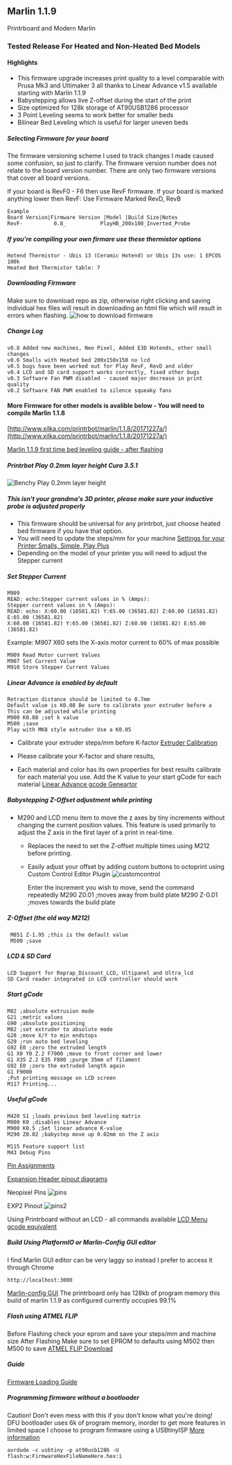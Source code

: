 ## Marlin 1.1.9
Printrboard and Modern Marlin

### Tested Release For Heated and Non-Heated Bed Models
#### Highlights


* This firmware upgrade increases print quality to a level comparable with Prusa Mk3 and Ultimaker 3 all thanks to Linear Advance v1.5 available starting with Marlin 1.1.9
* Babystepping allows live Z-offset during the start of the print
* Size optimized for 128k storage of AT90USB1286 processor
* 3 Point Leveling seems to work better for smaller beds
* Bilinear Bed Leveling which is useful for larger uneven beds

##### Selecting Firmware for your board

The firmware versioning scheme I used to track changes I made caused some confusion, so just to clarify. The firmware version number does not relate to the board version number. There are only two firmware versions that cover all board versions.

If your board is RevF0 - F6 then use RevF firmware.
If your board is marked anything lower then RevF: Use Firmware Marked RevD, RevB 

	Example
	Board Version|Firmware Version |Model |Build Size|Notes
	RevF-          0.8_           PlayHB_200x100_Inverted_Probe
	
##### If you're compiling your own firmare use these thermistor options
	Hotend Thermistor - Ubis 13 (Ceramic Hotend) or Ubis 13s use: 1 EPCOS 100k
	Heated Bed Thermistor table: 7


##### Downloading Firmware
Make sure to download repo as zip, otherwise right clicking and saving individual hex files will result in downloading an html file which will result in errors when flashing. 
![how to download firmware](/images/download_repo_as_zip.jpg)


##### Change Log
	
    v0.8 Added new machines, Neo Pixel, Added E3D Hotends, other small changes
    v0.6 Smalls with Heated bed 200x150x150 no lcd
    v0.5 bugs have been worked out for Play RevF, RevD and older
    v0.4 LCD and SD card support works correctly, fixed other bugs
    v0.3 Software Fan PWM disabled - caused major decrease in print quality
    v0.2 Software FAN PWM enabled to silence squeaky fans

#### More Firmware for other models is avalible below - You will need to compile Marlin 1.1.8
[http://www.xilka.com/printrbot/marlin/1.1.8/20171227a/](http://www.xilka.com/printrbot/marlin/1.1.8/20171227a/)


[Marlin 1.1.9 first time bed leveling guide - after flashing](http://marlinfw.org/docs/features/auto_bed_leveling.html#first-time-bed-leveling)

##### Printrbot Play 0.2mm layer height Cura 3.5.1
![Benchy Play 0.2mm layer height](/images/benchythumbnail.JPG)

    
##### This isn't your grandma's 3D printer, please make sure your inductive probe is adjusted properly
* This firmware should be universal for any printrbot, just choose heated bed firmware if you have that option.
* You will need to update the steps/mm for your machine 
[Settings for your Printer Smalls, Simple, Play Plus](https://docs.google.com/spreadsheets/d/1FntcZTm4M7FzUf9ej9DEmRYf1LaH76J8TU3VzK3Ox8g/pubhtml)
* Depending on the model of your printer you will need to adjust the Stepper current

##### Set Stepper Current
    M909
    READ: echo:Stepper current values in % (Amps):
    Stepper current values in % (Amps):
    READ: echo: X:60.00 (16581.82) Y:65.00 (36581.82) Z:60.00 (16581.82) E:65.00 (36581.82)
    X:60.00 (16581.82) Y:65.00 (36581.82) Z:60.00 (16581.82) E:65.00 (36581.82)

   Example: M907 X60 sets the X-axis motor current to 60% of max possible

    M909 Read Motor current Values
    M907 Set Current Value
    M910 Store Stepper Current Values

	
##### Linear Advance is enabled by default
    Retraction distance should be limited to 0.7mm
    Default value is K0.08 Be sure to calibrate your extruder before a
    This can be adjusted while printing
    M900 K0.08 ;set k value
    M500 ;save
    Play with MK8 style extruder Use a K0.05
 
   * Calibrate your extruder steps/mm before K-factor
    [Extruder Calibration](http://3daddict.com/3d-printer-extruder-calibration-steps/)
    
   * Please calibrate your K-factor and share results, 
   * Each material and color has its own properties for best results calibrate for each material you use.
    Add the K value to your start gCode for each material
    [Linear Advance gcode Geneartor](http://marlinfw.org/tools/lin_advance/k-factor.html)

##### Babystepping Z-Offset adjustment while printing
* M290 and LCD menu item to move the z axes by tiny increments without changing the current position values. This feature is used primarily to adjust the Z axis in the first layer of a print in real-time.
    * Replaces the need to set the Z-offset multiple times using M212 before printing.
    * Easily adjust your offset by adding custom buttons to octoprint using Custom Control Editor Plugin
   ![customcontrol](/images/customcontroleditor.jpg)

    	 Enter the increment you wish to move, send the command repeatedly
   	 M290 Z0.01 ;moves away from build plate
   	 M290 Z-0.01 ;moves towards the build plate
    

##### Z-Offset (the old way M212)
     M851 Z-1.95 ;this is the default value
     M500 ;save
    
##### LCD & SD Card
    LCD Support for Reprap_Discount_LCD, Ultipanel and Ultra_lcd
    SD Card reader integrated in LCD controller should work


##### Start gCode

	M82 ;absolute extrusion mode
	G21 ;metric values
	G90 ;absolute positioning
	M82 ;set extruder to absolute mode
	G28 ;move X/Y to min endstops
	G29 ;run auto bed leveling
	G92 E0 ;zero the extruded length
	G1 X0 Y0 Z.2 F7000 ;move to front corner and lower 
	G1 X35 Z.2 E35 F800 ;purge 35mm of filament
	G92 E0 ;zero the extruded length again
	G1 F9000
	;Put printing message on LCD screen
	M117 Printing...

##### Useful gCode
    M420 S1 ;loads previous bed leveling matrix
    M900 K0 ;disables Linear Advance
    M900 K0.5 ;Set linear advance K-value
    M290 Z0.02 ;babystep move up 0.02mm on the Z axis 
    
    M115 Feature support list
    M43 Debug Pins
    
   [Pin Assignments](https://labitat.dk/wiki/Panelolu_and_Printrboard_the_easy_way)

   [Expansion Header pinout diagrams](http://blog.think3dprint3d.com/2012/07/panelolu-with-printrboard.html)
  
  Neopixel Pins
![pins](/images/neopixel_pinout.JPG)

EXP2 Pinout
![pins2](/images/Printrboard-pinout-EXP2.jpg)

   Using Printrboard without an LCD - all commands available 
   [LCD Menu gcode equivalent](http://marlinfw.org/docs/features/lcd_menu.html)
   
   ##### Build Using PlatformIO or Marlin-Config GUI editor
   I find Marlin GUI editor can be very laggy so instead I prefer to access it through Chrome
   
    http://localhost:3000
   
   [Marlin-config GUI](https://github.com/akaJes/marlin-config)
   The printrboard only has 128kb of program memory this build of marlin 1.1.9 as configured currently occupies 99.1%
   
   ##### Flash using ATMEL FLIP
   Before Flashing check your eprom and save your steps/mm and machine size 
   After Flashing Make sure to set EPROM to defaults using M502 then M500 to save
   [ATMEL FLIP Download](https://www.microchip.com/developmenttools/ProductDetails/FLIP)
   
   ##### Guide
   [Firmware Loading Guide](https://reprap.org/wiki/Printrboard#Loading_Firmware_.28Windows.29)
   
   ##### Programming firmware without a bootloader
Caution! Don't even mess with this if you don't know what you're doing!
DFU bootloader uses 6k of program memory, inorder to get more features in limited space I choose to program firmware using a USBtinyISP
[More information](https://reprap.org/wiki/Printrboard#Installing_A_Bootloader)
     	
	avrdude -c usbtiny -p at90usb1286 -U flash:w:FirmwareHexFileNameHere.hex:i

